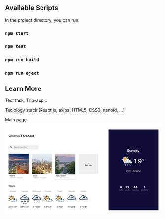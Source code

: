 ## Available Scripts

In the project directory, you can run:
### `npm start`
### `npm test`
### `npm run build`
### `npm run eject`

## Learn More
Test task. Trip-app...

Teclology stack [React.js, axios, HTML5, CSS3, nanoid, ...]

Main page
![Main page](https://github.com/darynakarmazin/trip-app/raw/main/src/img/img-1.png)


